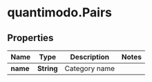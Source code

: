 # quantimodo.Pairs

## Properties
Name | Type | Description | Notes
------------ | ------------- | ------------- | -------------
**name** | **String** | Category name | 


